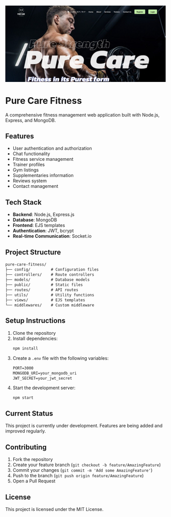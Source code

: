 ![Pure Care Fitness](public\images\purecarefitness-cPgDB8df.png)

# Pure Care Fitness

A comprehensive fitness management web application built with Node.js, Express, and MongoDB.

## Features

- User authentication and authorization
- Chat functionality
- Fitness service management
- Trainer profiles
- Gym listings
- Supplementaries information
- Reviews system
- Contact management

## Tech Stack

- **Backend**: Node.js, Express.js
- **Database**: MongoDB
- **Frontend**: EJS templates
- **Authentication**: JWT, bcrypt
- **Real-time Communication**: Socket.io

## Project Structure

```
pure-care-fitness/
├── config/         # Configuration files
├── controllers/    # Route controllers
├── models/         # Database models
├── public/         # Static files
├── routes/         # API routes
├── utils/          # Utility functions
├── views/          # EJS templates
└── middlewares/    # Custom middleware
```

## Setup Instructions

1. Clone the repository
2. Install dependencies:
   ```bash
   npm install
   ```
3. Create a `.env` file with the following variables:
   ```
   PORT=3000
   MONGODB_URI=your_mongodb_uri
   JWT_SECRET=your_jwt_secret
   ```
4. Start the development server:
   ```bash
   npm start
   ```

## Current Status

This project is currently under development. Features are being added and improved regularly.

## Contributing

1. Fork the repository
2. Create your feature branch (`git checkout -b feature/AmazingFeature`)
3. Commit your changes (`git commit -m 'Add some AmazingFeature'`)
4. Push to the branch (`git push origin feature/AmazingFeature`)
5. Open a Pull Request

## License

This project is licensed under the MIT License.
